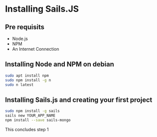 # Installing Sails.JS
## Pre requisits
- Node.js
- NPM
- An Internet Connection

## Installing Node and NPM on debian
```bash
sudo apt install npm
sudo npm install -g n
sudo n latest
```

## Installing Sails.js and creating your first project
```bash
sudo npm install -g sails
sails new YOUR_APP_NAME
npm install --save sails-mongo
```

This concludes step 1
